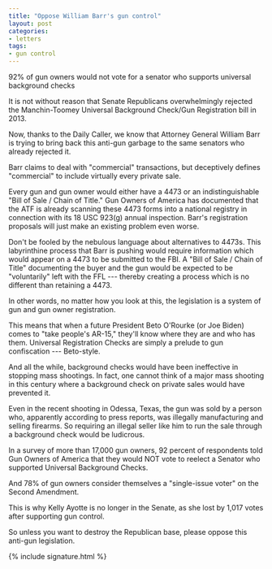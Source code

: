 ```yaml
---
title: "Oppose William Barr's gun control"
layout: post
categories:
- letters
tags:
- gun control
---
```


92% of gun owners would not vote for a senator who supports universal background checks

It is not without reason that Senate Republicans overwhelmingly rejected the Manchin-Toomey Universal Background Check/Gun Registration bill in 2013.

Now, thanks to the Daily Caller, we know that Attorney General William Barr is trying to bring back this anti-gun garbage to the same senators who already rejected it.

Barr claims to deal with "commercial" transactions, but deceptively defines "commercial" to include virtually every private sale.

Every gun and gun owner would either have a 4473 or an indistinguishable "Bill of Sale / Chain of Title." Gun Owners of America has documented that the ATF is already scanning these 4473 forms into a national registry in connection with its 18 USC 923(g) annual inspection. Barr's registration proposals will just make an existing problem even worse.

Don't be fooled by the nebulous language about alternatives to 4473s. This labyrinthine process that Barr is pushing would require information which would appear on a 4473 to be submitted to the FBI. A "Bill of Sale / Chain of Title" documenting the buyer and the gun would be expected to be "voluntarily" left with the FFL --- thereby creating a process which is no different than retaining a 4473.

In other words, no matter how you look at this, the legislation is a system of gun and gun owner registration.

This means that when a future President Beto O'Rourke (or Joe Biden) comes to "take people's AR-15," they'll know where they are and who has them. Universal Registration Checks are simply a prelude to gun confiscation --- Beto-style.

And all the while, background checks would have been ineffective in stopping mass shootings. In fact, one cannot think of a major mass shooting in this century where a background check on private sales would have prevented it.

Even in the recent shooting in Odessa, Texas, the gun was sold by a person who, apparently according to press reports, was illegally manufacturing and selling firearms. So requiring an illegal seller like him to run the sale through a background check would be ludicrous.

In a survey of more than 17,000 gun owners, 92 percent of respondents told Gun Owners of America that they would NOT vote to reelect a Senator who supported Universal Background Checks.

And 78% of gun owners consider themselves a "single-issue voter" on the Second Amendment.

This is why Kelly Ayotte is no longer in the Senate, as she lost by 1,017 votes after supporting gun control.

So unless you want to destroy the Republican base, please oppose this anti-gun legislation.

{% include signature.html %}
